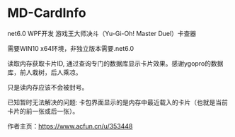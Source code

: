 # MD-CardInfo
net6.0 WPF开发  游戏王大师决斗（Yu-Gi-Oh! Master Duel）卡查器

需要WIN10 x64环境，非独立版本需要.net6.0

读取内存获取卡片ID, 通过查询专门的数据库显示卡片效果。感谢ygopro的数据库，前人栽树，后人乘凉。

只是读内存应该不会被封号。

已知暂时无法解决的问题: 卡包界面显示的是内存中最近载入的卡片（也就是当前卡片的前一张或后一张）。

作者主页：https://www.acfun.cn/u/353448
